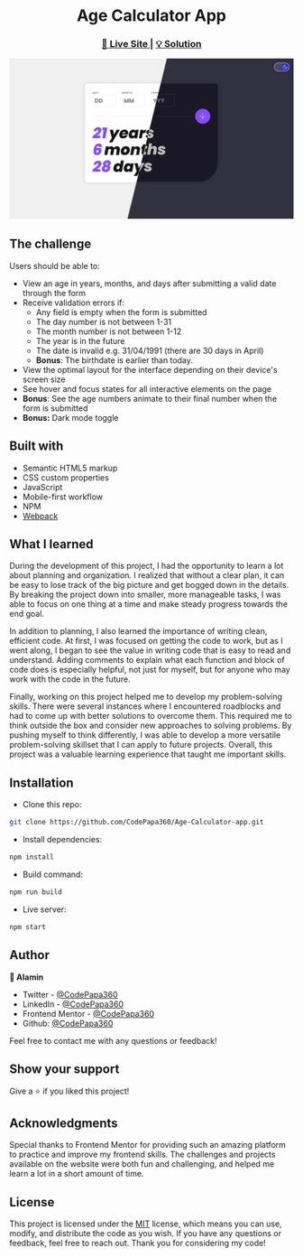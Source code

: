 <h1 align="center">Age Calculator App</h1>

<div align="center">
  <h3>
    <a href="https://age-calculator-alamin.netlify.app/">
      🚀 Live Site
    </a>
    |
    <a href="">
      💡 Solution
    </a>
  </h5>
</div>

<p align="center">
  
</p>

<a align="center" href="https://age-calculator-alamin.netlify.app/">

<img src="./screenshots/age-calculator-app-screenshot-compared.png"/>
</a>

## The challenge

Users should be able to:

- View an age in years, months, and days after submitting a valid date through the form
- Receive validation errors if:
  - Any field is empty when the form is submitted
  - The day number is not between 1-31
  - The month number is not between 1-12
  - The year is in the future
  - The date is invalid e.g. 31/04/1991 (there are 30 days in April)
  - **Bonus**: The birthdate is earlier than today.
- View the optimal layout for the interface depending on their device's screen size
- See hover and focus states for all interactive elements on the page
- **Bonus**: See the age numbers animate to their final number when the form is submitted
- **Bonus:** Dark mode toggle

## Built with

- Semantic HTML5 markup
- CSS custom properties
- JavaScript
- Mobile-first workflow
- NPM
- [Webpack](https://webpack.js.org/)

## What I learned

During the development of this project, I had the opportunity to learn a lot about planning and organization. I realized that without a clear plan, it can be easy to lose track of the big picture and get bogged down in the details. By breaking the project down into smaller, more manageable tasks, I was able to focus on one thing at a time and make steady progress towards the end goal.

In addition to planning, I also learned the importance of writing clean, efficient code. At first, I was focused on getting the code to work, but as I went along, I began to see the value in writing code that is easy to read and understand. Adding comments to explain what each function and block of code does is especially helpful, not just for myself, but for anyone who may work with the code in the future.

Finally, working on this project helped me to develop my problem-solving skills. There were several instances where I encountered roadblocks and had to come up with better solutions to overcome them. This required me to think outside the box and consider new approaches to solving problems. By pushing myself to think differently, I was able to develop a more versatile problem-solving skillset that I can apply to future projects. Overall, this project was a valuable learning experience that taught me important skills.

## Installation

- Clone this repo:

```sh
git clone https://github.com/CodePapa360/Age-Calculator-app.git
```

- Install dependencies:

```sh
npm install
```

- Build command:

```sh
npm run build
```

- Live server:

```sh
npm start
```

## Author

<b>👤 Alamin</b>

- Twitter - [@CodePapa360](https://www.twitter.com/CodePapa360)
- LinkedIn - [@CodePapa360](https://www.linkedin.com/in/codepapa360)
- Frontend Mentor - [@CodePapa360](https://www.frontendmentor.io/profile/CodePapa360)
- Github: [@CodePapa360](https://github.com/codepapa360)

Feel free to contact me with any questions or feedback!

## Show your support

Give a ⭐️ if you liked this project!

## Acknowledgments

Special thanks to Frontend Mentor for providing such an amazing platform to practice and improve my frontend skills. The challenges and projects available on the website were both fun and challenging, and helped me learn a lot in a short amount of time.

## License

This project is licensed under the [MIT](https://github.com/CodePapa360/Age-Calculator-app/blob/main/LICENSE.md) license, which means you can use, modify, and distribute the code as you wish. If you have any questions or feedback, feel free to reach out. Thank you for considering my code!
